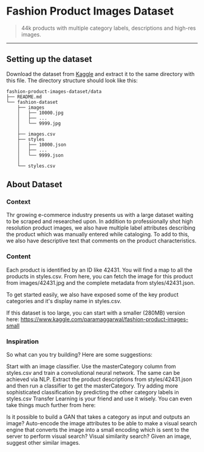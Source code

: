 # Fashion Product Images Dataset
> 44k products with multiple category labels, descriptions and high-res images.

---

## Setting up the dataset

Download the dataset from [Kaggle](https://www.kaggle.com/datasets/paramaggarwal/fashion-product-images-dataset) and extract it to the same directory with this file. The directory structure should look like this:

```text
fashion-product-images-dataset/data
├── README.md
└── fashion-dataset
    ├── images
    │   ├── 10000.jpg
    │   ├── ...
    │   └── 9999.jpg
    │
    ├── images.csv
    ├── styles
    │   ├── 10000.json
    │   ├── ...
    │   └── 9999.json
    │
    └── styles.csv
```



## About Dataset
### Context

Thr growing e-commerce industry presents us with a large dataset waiting to be scraped and researched upon. In addition to professionally shot high resolution product images, we also have multiple label attributes describing the product which was manually entered while cataloging. To add to this, we also have descriptive text that comments on the product characteristics.

### Content

Each product is identified by an ID like 42431. You will find a map to all the products in styles.csv. From here, you can fetch the image for this product from images/42431.jpg and the complete metadata from styles/42431.json.

To get started easily, we also have exposed some of the key product categories and it's display name in styles.csv.

If this dataset is too large, you can start with a smaller (280MB) version here:
https://www.kaggle.com/paramaggarwal/fashion-product-images-small

### Inspiration

So what can you try building? Here are some suggestions:

Start with an image classifier. Use the masterCategory column from styles.csv and train a convolutional neural network.
The same can be achieved via NLP. Extract the product descriptions from styles/42431.json and then run a classifier to get the masterCategory.
Try adding more sophisticated classification by predicting the other category labels in styles.csv
Transfer Learning is your friend and use it wisely. You can even take things much further from here:

Is it possible to build a GAN that takes a category as input and outputs an image?
Auto-encode the image attributes to be able to make a visual search engine that converts the image into a small encoding which is sent to the server to perform visual search?
Visual similarity search? Given an image, suggest other similar images.
